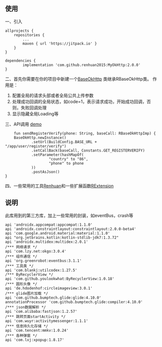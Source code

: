 
## 使用

一、引入

	allprojects {
		repositories {
			...
			maven { url 'https://jitpack.io' }
		}
	}
  
	dependencies {
	        implementation 'com.github.renhuan2015:MyOkHttp:2.0.0'
	}
	

二、首先你需要在你的项目中新建一个[BaseOkHttp](https://github.com/renhuan2015/MyOkHttp/blob/master/app/src/main/java/com/example/administrator/myokhttp/config/BaseOkHttp.kt)
类继承RBaseOkHttp类。
作用是：
1. 配置全局的请求头部或者全局公共上传参数
2. 处理成功回调的全局状态，如code=1，表示请求成功，开始成功回调，否则，失败回调处理
3. 显示隐藏全局Loading等

三、API调用 [demo](https://github.com/renhuan2015/MyOkHttp/blob/master/app/src/main/java/com/example/administrator/myokhttp/config/Api.kt)

      
        fun sendRegisterVerify(phone: String, baseCall: RBaseOkHttpImp) {
        BaseOkHttp.newInstance()
                .setUrl(BuildConfig.BASE_URL + "/app/user/register/verify")
                .setCallBack(baseCall, Constants.GET_REGISTERVERIFY)
                .setParameter(hashMapOf(
                        "country" to "86",
                        "phone" to phone
                ))
                .postAsJson()
    }
      
 四、一些常用的工具[Renhuan](https://github.com/renhuan2015/MyOkHttp/blob/master/okhttplib/src/main/java/com/example/okhttplib/utils/Renhuan.kt)和一些扩展函数[RExtension](https://github.com/renhuan2015/MyOkHttp/blob/master/okhttplib/src/main/java/com/example/okhttplib/utils/RExtension.kt)
 
 ## 说明
 
 此库用到的第三方库，加上一些常用的封装，如eventBus，crash等
 
    api 'androidx.appcompat:appcompat:1.1.0'
    api 'androidx.constraintlayout:constraintlayout:2.0.0-beta4'
    api 'com.google.android.material:material:1.1.0'
    api "org.jetbrains.kotlin:kotlin-stdlib-jdk7:1.3.72"
    api 'androidx.multidex:multidex:2.0.1'
    /*** 网络请求 */
    api 'com.lzy.net:okgo:3.0.4'
    /*** 组件通信 */
    api 'org.greenrobot:eventbus:3.1.1'
    /*** 工具类 */
    api 'com.blankj:utilcodex:1.27.5'
    /*** ByRecyclerView */
    api 'com.github.youlookwhat:ByRecyclerView:1.0.18'
    /*** 圆形头像 */
    api 'de.hdodenhof:circleimageview:3.0.1'
    /*** glide图片加载 */
    api 'com.github.bumptech.glide:glide:4.10.0'
    annotationProcessor 'com.github.bumptech.glide:compiler:4.10.0'
    /*** json数据解析 */
    api 'com.alibaba:fastjson:1.2.57'
    /*** 跳转页面startActivity */
    api 'com.wuyr:activitymessenger:1.1.1'
    /*** 信息持久化存储 */
    api 'com.tencent:mmkv:1.0.24'
    /*** 各种弹窗 */
    api 'com.lxj:xpopup:1.8.17'
